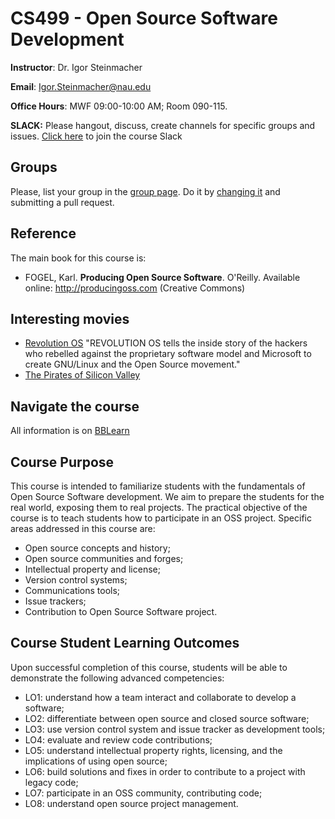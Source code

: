 # CS499 - Open Source Software Development 

**Instructor**: Dr. Igor Steinmacher

**Email**: Igor.Steinmacher@nau.edu

**Office Hours**: MWF 09:00-10:00 AM; Room 090-115. 

**SLACK:** Please hangout, discuss, create channels for specific groups and issues. [Click here](https://join.slack.com/t/cs499-2020/shared_invite/zt-gf8i3aeb-pNWSNYY9BqUXw70v0NEgbw) to join the course Slack 

## Groups

Please, list your group in the [group page](groups.md). Do it by [changing it](groups.md) and submitting a pull request.

## Reference

The main book for this course is:
* FOGEL, Karl. **Producing Open Source Software**. O'Reilly. Available online:  http://producingoss.com (Creative Commons)

## Interesting movies
* [Revolution OS](http://www.revolution-os.com/) "REVOLUTION OS tells the inside story of the hackers who rebelled against the proprietary software model and Microsoft to create GNU/Linux and the Open Source movement."
* [The Pirates of Silicon Valley](https://www.imdb.com/title/tt0168122/)

## Navigate the course
All information is on [BBLearn](https://bblearn.nau.edu)

## Course Purpose
This course is intended to familiarize students with the fundamentals of Open Source Software development. We aim to prepare the students for the real world, exposing them to real projects. The practical objective of the course is to teach students how to participate in an OSS project. Specific areas addressed in this course are:
* Open source concepts and history;
* Open source communities and forges;
* Intellectual property and license;
* Version control systems;
* Communications tools;
* Issue trackers;
* Contribution to Open Source Software project.

## Course Student Learning Outcomes
Upon successful completion of this course, students will be able to demonstrate the following
advanced competencies:
* LO1: understand how a team interact and collaborate to develop a software;
* LO2: differentiate between open source and closed source software;
* LO3: use version control system and issue tracker as development tools;
* LO4: evaluate and review code contributions;
* LO5: understand intellectual property rights, licensing, and the implications of using open source;
* LO6: build solutions and fixes in order to contribute to a project with legacy code;
* LO7: participate in an OSS community, contributing code;
* LO8: understand open source project management.  
